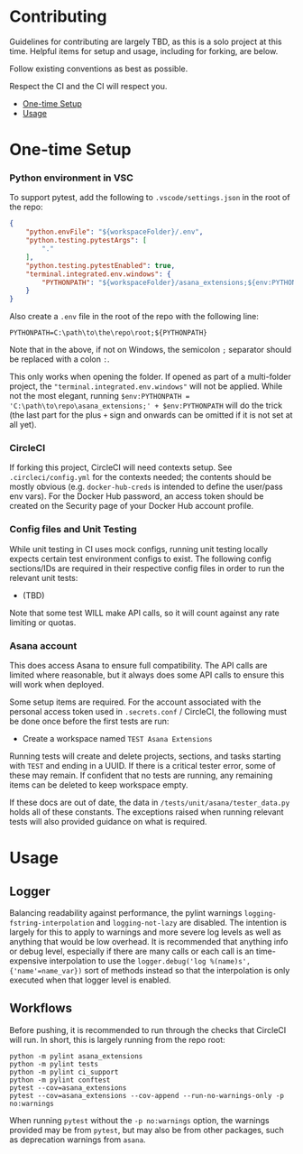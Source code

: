 # Contributing

Guidelines for contributing are largely TBD, as this is a solo project at this
time.  Helpful items for setup and usage, including for forking, are below.

Follow existing conventions as best as possible.

Respect the CI and the CI will respect you.

- [One-time Setup](#one-time-setup)
- [Usage](#usage)



# One-time Setup

### Python environment in VSC
To support pytest, add the following to `.vscode/settings.json` in the root of
the repo:
```json
{
    "python.envFile": "${workspaceFolder}/.env",
    "python.testing.pytestArgs": [
        "."
    ],
    "python.testing.pytestEnabled": true,
    "terminal.integrated.env.windows": {
        "PYTHONPATH": "${workspaceFolder}/asana_extensions;${env:PYTHONPATH}",
    }
}
```

Also create a `.env` file in the root of the repo with the following line:
```
PYTHONPATH=C:\path\to\the\repo\root;${PYTHONPATH}
```

Note that in the above, if not on Windows, the semicolon `;` separator should be
replaced with a colon `:`.

This only works when opening the folder.  If opened as part of a multi-folder
project, the `"terminal.integrated.env.windows"` will not be applied.  While not
the most elegant, running
`$env:PYTHONPATH = 'C:\path\to\repo\asana_extensions;' + $env:PYTHONPATH` will
do the trick (the last part for the plus `+` sign and onwards can be omitted if
it is not set at all yet).


### CircleCI
If forking this project, CircleCI will need contexts setup.  See
`.circleci/config.yml` for the contexts needed; the contents should be mostly
obvious (e.g. `docker-hub-creds` is intended to define the user/pass env vars).
For the Docker Hub password, an access token should be created on the Security
page of your Docker Hub account profile.


### Config files and Unit Testing
While unit testing in CI uses mock configs, running unit testing locally expects
certain test environment configs to exist.  The following config sections/IDs
are required in their respective config files in order to run the relevant
unit tests:
- (TBD)

Note that some test WILL make API calls, so it will count against any rate
limiting or quotas.


### Asana account
This does access Asana to ensure full compatibility.  The API calls are limited
where reasonable, but it always does some API calls to ensure this will work
when deployed.

Some setup items are required.  For the account associated with the personal
access token used in `.secrets.conf` / CircleCI, the following must be done
once before the first tests are run:
- Create a workspace named `TEST Asana Extensions`

Running tests will create and delete projects, sections, and tasks starting
with `TEST` and ending in a UUID.  If there is a critical tester error, some of
these may remain.  If confident that no tests are running, any remaining items
can be deleted to keep workspace empty.

If these docs are out of date, the data in `/tests/unit/asana/tester_data.py`
holds all of these constants.  The exceptions raised when running relevant tests
will also provided guidance on what is required.



# Usage

## Logger
Balancing readability against performance, the pylint warnings
`logging-fstring-interpolation` and `logging-not-lazy` are disabled.  The
intention is largely for this to apply to warnings and more severe log levels
as well as anything that would be low overhead.  It is recommended that anything
info or debug level, especially if there are many calls or each call is an
time-expensive interpolation to use the
`logger.debug('log %(name)s', {'name'=name_var})` sort of methods instead so
that the interpolation is only executed when that logger level is enabled.


## Workflows
Before pushing, it is recommended to run through the checks that CircleCI will
run.  In short, this is largely running from the repo root:
```
python -m pylint asana_extensions
python -m pylint tests
python -m pylint ci_support
python -m pylint conftest
pytest --cov=asana_extensions
pytest --cov=asana_extensions --cov-append --run-no-warnings-only -p no:warnings
```

When running `pytest` without the `-p no:warnings` option, the warnings provided
may be from `pytest`, but may also be from other packages, such as deprecation
warnings from `asana`.
